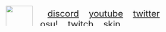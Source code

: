 <center>
			<div class="header">
				<table class="header" style="border-collapse: separate; margin: 5px; height: 60px;">
					<tr class="header">
						<td class="header">
							<img class="rotateimg" style="display: inline; height: 72px;" src="/logo.png" />
						</td>
						<td class="header">
							<p style="display: table-cell; font-size: 18pt; color: rgba(0, 0, 0, 0.0);">
								 • <a class="header" href="https://discord.gg/willy">discord</a>
								 • <a class="header" href="https://www.youtube.com/user/fartingbrain">youtube</a>
								 • <a class="header" href="https://twitter.com/willyosu">twitter</a>
								 • <a class="header" href="https://osu.ppy.sh/u/3521482">osu!</a>
								 • <a class="header" href="https://www.twitch.tv/willly">twitch</a>
								 • <a class="header" href="/skin">skin</a>
